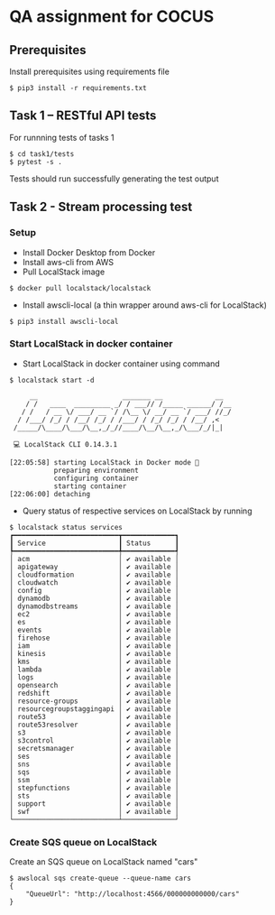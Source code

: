 # QA assignment for COCUS

## Prerequisites
Install prerequisites using requirements file
```
$ pip3 install -r requirements.txt
```

## Task 1 – RESTful API tests
For runnning tests of tasks 1
```
$ cd task1/tests
$ pytest -s .
```

Tests should run successfully generating the test output


## Task 2 - Stream processing test
### Setup
* Install Docker Desktop from Docker
* Install aws-cli from AWS
* Pull LocalStack image
```
$ docker pull localstack/localstack
```
* Install awscli-local (a thin wrapper around aws-cli for LocalStack)
```
$ pip3 install awscli-local
```

### Start LocalStack in docker container
* Start LocalStack in docker container using command
```
$ localstack start -d

     __                     _______ __             __
    / /   ____  _________ _/ / ___// /_____ ______/ /__
   / /   / __ \/ ___/ __ `/ /\__ \/ __/ __ `/ ___/ //_/
  / /___/ /_/ / /__/ /_/ / /___/ / /_/ /_/ / /__/ ,<
 /_____/\____/\___/\__,_/_//____/\__/\__,_/\___/_/|_|

 💻 LocalStack CLI 0.14.3.1

[22:05:58] starting LocalStack in Docker mode 🐳 
           preparing environment
           configuring container
           starting container
[22:06:00] detaching
```

* Query status of respective services on LocalStack by running
```
$ localstack status services
┏━━━━━━━━━━━━━━━━━━━━━━━━━━┳━━━━━━━━━━━━━┓
┃ Service                  ┃ Status      ┃
┡━━━━━━━━━━━━━━━━━━━━━━━━━━╇━━━━━━━━━━━━━┩
│ acm                      │ ✔ available │
│ apigateway               │ ✔ available │
│ cloudformation           │ ✔ available │
│ cloudwatch               │ ✔ available │
│ config                   │ ✔ available │
│ dynamodb                 │ ✔ available │
│ dynamodbstreams          │ ✔ available │
│ ec2                      │ ✔ available │
│ es                       │ ✔ available │
│ events                   │ ✔ available │
│ firehose                 │ ✔ available │
│ iam                      │ ✔ available │
│ kinesis                  │ ✔ available │
│ kms                      │ ✔ available │
│ lambda                   │ ✔ available │
│ logs                     │ ✔ available │
│ opensearch               │ ✔ available │
│ redshift                 │ ✔ available │
│ resource-groups          │ ✔ available │
│ resourcegroupstaggingapi │ ✔ available │
│ route53                  │ ✔ available │
│ route53resolver          │ ✔ available │
│ s3                       │ ✔ available │
│ s3control                │ ✔ available │
│ secretsmanager           │ ✔ available │
│ ses                      │ ✔ available │
│ sns                      │ ✔ available │
│ sqs                      │ ✔ available │
│ ssm                      │ ✔ available │
│ stepfunctions            │ ✔ available │
│ sts                      │ ✔ available │
│ support                  │ ✔ available │
│ swf                      │ ✔ available │
└──────────────────────────┴─────────────┘
```

### Create SQS queue on LocalStack
Create an SQS queue on LocalStack named "cars"
```
$ awslocal sqs create-queue --queue-name cars
{
    "QueueUrl": "http://localhost:4566/000000000000/cars"
}
```

